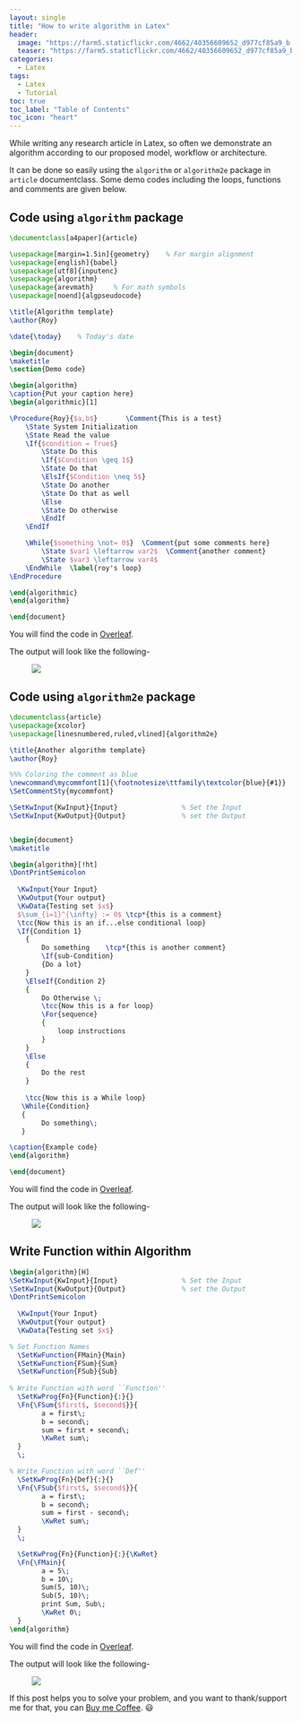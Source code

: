 ```yaml
---
layout: single
title: "How to write algorithm in Latex"
header:
  image: "https://farm5.staticflickr.com/4662/40356609652_d977cf85a9_b.jpg"
  teaser: "https://farm5.staticflickr.com/4662/40356609652_d977cf85a9_b.jpg"
categories:
  - Latex
tags:
  - Latex
  - Tutorial
toc: true
toc_label: "Table of Contents"
toc_icon: "heart"
---
```


While writing any research article in Latex, so often we demonstrate an algorithm according to our proposed model, workflow or architecture.

It can be done so easily using the `algorithm` or `algorithm2e` package in `article` documentclass. Some demo codes including the loops, functions and comments are given below.

## Code using `algorithm` package

```latex
\documentclass[a4paper]{article}

\usepackage[margin=1.5in]{geometry}    % For margin alignment
\usepackage[english]{babel}
\usepackage[utf8]{inputenc}
\usepackage{algorithm}
\usepackage{arevmath}     % For math symbols
\usepackage[noend]{algpseudocode}

\title{Algorithm template}
\author{Roy}

\date{\today}    % Today's date

\begin{document}
\maketitle
\section{Demo code}

\begin{algorithm}
\caption{Put your caption here}
\begin{algorithmic}[1]

\Procedure{Roy}{$a,b$}       \Comment{This is a test}
    \State System Initialization
    \State Read the value 
    \If{$condition = True$}
        \State Do this
        \If{$Condition \geq 1$}
        \State Do that
        \ElsIf{$Condition \neq 5$}
        \State Do another
        \State Do that as well
        \Else
        \State Do otherwise
        \EndIf
    \EndIf

    \While{$something \not= 0$}  \Comment{put some comments here}
        \State $var1 \leftarrow var2$  \Comment{another comment}
        \State $var3 \leftarrow var4$
    \EndWhile  \label{roy's loop}
\EndProcedure

\end{algorithmic}
\end{algorithm}

\end{document}
```

You will find the code in [Overleaf](https://www.overleaf.com/read/rddymzwmnqgb).

The output will look like the following-
<figure>
	<a href="https://farm5.staticflickr.com/4747/25697721187_0986b0d994_b.jpg"><img src="https://farm5.staticflickr.com/4747/25697721187_0986b0d994_b.jpg"></a>
</figure>


## Code using `algorithm2e` package

```latex
\documentclass{article}
\usepackage{xcolor}
\usepackage[linesnumbered,ruled,vlined]{algorithm2e}

\title{Another algorithm template}
\author{Roy}

%%% Coloring the comment as blue
\newcommand\mycommfont[1]{\footnotesize\ttfamily\textcolor{blue}{#1}}
\SetCommentSty{mycommfont}

\SetKwInput{KwInput}{Input}                % Set the Input
\SetKwInput{KwOutput}{Output}              % set the Output


\begin{document}
\maketitle

\begin{algorithm}[!ht]
\DontPrintSemicolon
  
  \KwInput{Your Input}
  \KwOutput{Your output}
  \KwData{Testing set $x$}
  $\sum_{i=1}^{\infty} := 0$ \tcp*{this is a comment}
  \tcc{Now this is an if...else conditional loop}
  \If{Condition 1}
    {
        Do something    \tcp*{this is another comment}
        \If{sub-Condition}
        {Do a lot}
    }
    \ElseIf{Condition 2}
    {
    	Do Otherwise \;
        \tcc{Now this is a for loop}
        \For{sequence}    
        { 
        	loop instructions
        }
    }
    \Else
    {
    	Do the rest
    }
    
    \tcc{Now this is a While loop}
   \While{Condition}
   {
   		Do something\;
   }

\caption{Example code}
\end{algorithm}

\end{document}
```

You will find the code in [Overleaf](https://www.overleaf.com/read/wzwnrbbwrvyx).

The output will look like the following-
<figure>
	<a href="https://farm5.staticflickr.com/4612/26696807688_f6940a208e_b.jpg"><img src="https://farm5.staticflickr.com/4612/26696807688_f6940a208e_b.jpg"></a>
</figure>


## Write Function within Algorithm
```latex
\begin{algorithm}[H]
\SetKwInput{KwInput}{Input}                % Set the Input
\SetKwInput{KwOutput}{Output}              % set the Output
\DontPrintSemicolon
  
  \KwInput{Your Input}
  \KwOutput{Your output}
  \KwData{Testing set $x$}

% Set Function Names
  \SetKwFunction{FMain}{Main}
  \SetKwFunction{FSum}{Sum}
  \SetKwFunction{FSub}{Sub}
 
% Write Function with word ``Function''
  \SetKwProg{Fn}{Function}{:}{}
  \Fn{\FSum{$first$, $second$}}{
        a = first\;
        b = second\;
        sum = first + second\;
        \KwRet sum\;
  }
  \;

% Write Function with word ``Def''
  \SetKwProg{Fn}{Def}{:}{}
  \Fn{\FSub{$first$, $second$}}{
        a = first\;
        b = second\;
        sum = first - second\;
        \KwRet sum\;
  }
  \;

  \SetKwProg{Fn}{Function}{:}{\KwRet}
  \Fn{\FMain}{
        a = 5\;
        b = 10\;
        Sum(5, 10)\;
        Sub(5, 10)\;
        print Sum, Sub\;
        \KwRet 0\;
  }
\end{algorithm}
```

You will find the code in [Overleaf](https://www.overleaf.com/read/qpsqbngcqkpq).

The output will look like the following-
<figure>
	<a href="https://live.staticflickr.com/65535/49815560527_396893a427_z.jpg"><img src="https://live.staticflickr.com/65535/49815560527_396893a427_z.jpg"></a>
</figure>

If this post helps you to solve your problem, and you want to thank/support me for that, you can  [Buy me Coffee](https://www.paypal.me/shantoroy). :smiley:
<!--stackedit_data:
eyJoaXN0b3J5IjpbLTIwMzg2NDUzOTUsMTY1Mjg1MzM1NF19
-->